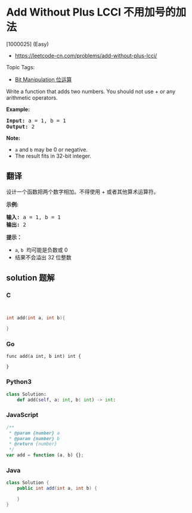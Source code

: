 # Add Without Plus LCCI 不用加号的加法

[1000025] (Easy)

- https://leetcode-cn.com/problems/add-without-plus-lcci/

Topic Tags:

- [Bit Manipulation 位运算](https://leetcode-cn.com/tag/bit-manipulation/)

Write a function that adds two numbers. You should not use + or any arithmetic operators.

**Example:**

<pre><strong>Input:</strong> a = 1, b = 1
<strong>Output:</strong> 2</pre>

**Note:**

- `a` and `b` may be 0 or negative.
- The result fits in 32-bit integer.

## 翻译

设计一个函数把两个数字相加。不得使用 + 或者其他算术运算符。

**示例:**

<pre><strong>输入:</strong> a = 1, b = 1
<strong>输出:</strong> 2</pre>

**提示：**

- `a`, `b`  均可能是负数或 0
- 结果不会溢出 32 位整数

## solution 题解

### C

```c


int add(int a, int b){

}


```

### Go

```golang
func add(a int, b int) int {

}
```

### Python3

```python
class Solution:
    def add(self, a: int, b: int) -> int:
```

### JavaScript

```javascript
/**
 * @param {number} a
 * @param {number} b
 * @return {number}
 */
var add = function (a, b) {};
```

### Java

```java
class Solution {
    public int add(int a, int b) {

    }
}
```
